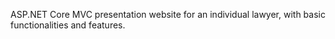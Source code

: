 ﻿ASP.NET Core MVC presentation website for an individual lawyer, with basic functionalities and features.